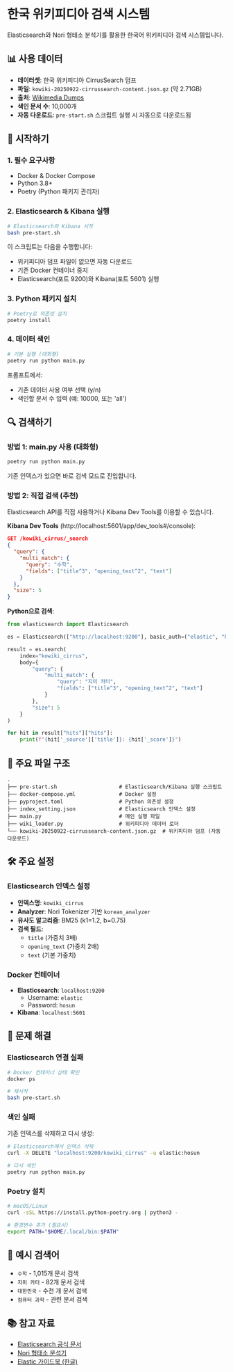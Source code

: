 # 한국 위키피디아 검색 시스템

Elasticsearch와 Nori 형태소 분석기를 활용한 한국어 위키피디아 검색 시스템입니다.

## 📊 사용 데이터

- **데이터셋**: 한국 위키피디아 CirrusSearch 덤프
- **파일**: `kowiki-20250922-cirrussearch-content.json.gz` (약 2.71GB)
- **출처**: [Wikimedia Dumps](https://dumps.wikimedia.org/other/cirrussearch/)
- **색인 문서 수**: 10,000개
- **자동 다운로드**: `pre-start.sh` 스크립트 실행 시 자동으로 다운로드됨

## 🚀 시작하기

### 1. 필수 요구사항

- Docker & Docker Compose
- Python 3.8+
- Poetry (Python 패키지 관리자)

### 2. Elasticsearch & Kibana 실행

```bash
# Elasticsearch와 Kibana 시작
bash pre-start.sh
```

이 스크립트는 다음을 수행합니다:

- 위키피디아 덤프 파일이 없으면 자동 다운로드
- 기존 Docker 컨테이너 중지
- Elasticsearch(포트 9200)와 Kibana(포트 5601) 실행

### 3. Python 패키지 설치

```bash
# Poetry로 의존성 설치
poetry install
```

### 4. 데이터 색인

```bash
# 기본 실행 (대화형)
poetry run python main.py
```

프롬프트에서:

- 기존 데이터 사용 여부 선택 (y/n)
- 색인할 문서 수 입력 (예: 10000, 또는 'all')

## 🔍 검색하기

### 방법 1: main.py 사용 (대화형)

```bash
poetry run python main.py
```

기존 인덱스가 있으면 바로 검색 모드로 진입합니다.

### 방법 2: 직접 검색 (추천)

Elasticsearch API를 직접 사용하거나 Kibana Dev Tools를 이용할 수 있습니다.

**Kibana Dev Tools** (http://localhost:5601/app/dev_tools#/console):

```json
GET /kowiki_cirrus/_search
{
  "query": {
    "multi_match": {
      "query": "수학",
      "fields": ["title^3", "opening_text^2", "text"]
    }
  },
  "size": 5
}
```

**Python으로 검색**:

```python
from elasticsearch import Elasticsearch

es = Elasticsearch(["http://localhost:9200"], basic_auth=("elastic", "hosun"))

result = es.search(
    index="kowiki_cirrus",
    body={
        "query": {
            "multi_match": {
                "query": "지미 카터",
                "fields": ["title^3", "opening_text^2", "text"]
            }
        },
        "size": 5
    }
)

for hit in result["hits"]["hits"]:
    print(f"{hit['_source']['title']}: {hit['_score']}")
```

## 📁 주요 파일 구조

```
.
├── pre-start.sh                    # Elasticsearch/Kibana 실행 스크립트
├── docker-compose.yml              # Docker 설정
├── pyproject.toml                  # Python 의존성 설정
├── index_setting.json              # Elasticsearch 인덱스 설정
├── main.py                         # 메인 실행 파일
├── wiki_loader.py                  # 위키피디아 데이터 로더
└── kowiki-20250922-cirrussearch-content.json.gz  # 위키피디아 덤프 (자동 다운로드)
```

## 🛠️ 주요 설정

### Elasticsearch 인덱스 설정

- **인덱스명**: `kowiki_cirrus`
- **Analyzer**: Nori Tokenizer 기반 `korean_analyzer`
- **유사도 알고리즘**: BM25 (k1=1.2, b=0.75)
- **검색 필드**:
  - `title` (가중치 3배)
  - `opening_text` (가중치 2배)
  - `text` (기본 가중치)

### Docker 컨테이너

- **Elasticsearch**: `localhost:9200`
  - Username: `elastic`
  - Password: `hosun`
- **Kibana**: `localhost:5601`

## 🔧 문제 해결

### Elasticsearch 연결 실패

```bash
# Docker 컨테이너 상태 확인
docker ps

# 재시작
bash pre-start.sh
```

### 색인 실패

기존 인덱스를 삭제하고 다시 생성:

```bash
# Elasticsearch에서 인덱스 삭제
curl -X DELETE "localhost:9200/kowiki_cirrus" -u elastic:hosun

# 다시 색인
poetry run python main.py
```

### Poetry 설치

```bash
# macOS/Linux
curl -sSL https://install.python-poetry.org | python3 -

# 환경변수 추가 (필요시)
export PATH="$HOME/.local/bin:$PATH"
```

## 📝 예시 검색어

- `수학` - 1,015개 문서 검색
- `지미 카터` - 82개 문서 검색
- `대한민국` - 수천 개 문서 검색
- `컴퓨터 과학` - 관련 문서 검색

## 📚 참고 자료

- [Elasticsearch 공식 문서](https://www.elastic.co/guide/en/elasticsearch/reference/current/index.html)
- [Nori 형태소 분석기](https://www.elastic.co/guide/en/elasticsearch/plugins/current/analysis-nori.html)
- [Elastic 가이드북 (한글)](https://esbook.kimjmin.net/)
